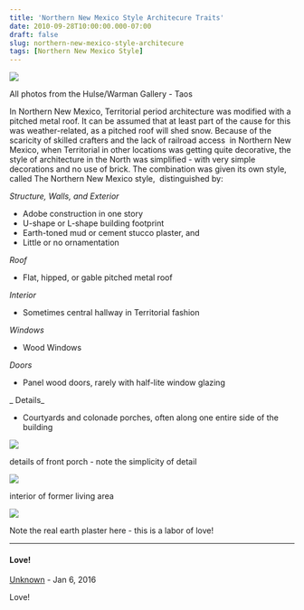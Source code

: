 ```yaml
---
title: 'Northern New Mexico Style Architecure Traits'
date: 2010-09-28T10:00:00.000-07:00
draft: false
slug: northern-new-mexico-style-architecure
tags: [Northern New Mexico Style]
---
```




![](/images/blog/legacy/P1030606+%28Medium%29.JPG)

All photos from the Hulse/Warman Gallery - Taos

In Northern New Mexico, Territorial period architecture was modified with a pitched metal roof. It can be assumed that at least part of the cause for this was weather-related, as a pitched roof will shed snow. Because of the scaricity of skilled crafters and the lack of railroad access  in Northern New Mexico, when Territorial in other locations was getting quite decorative, the style of architecture in the North was simplified - with very simple decorations and no use of brick. The combination was given its own style, called The Northern New Mexico style,  distinguished by:  


_Structure, Walls, and Exterior_  

- Adobe construction in one story
- U-shape or L-shape building footprint 
- Earth-toned mud or cement stucco plaster, and
- Little or no ornamentation

_Roof_  

- Flat, hipped, or gable pitched metal roof

_Interior_  

- Sometimes central hallway in Territorial fashion

_Windows_  

- Wood Windows

_Doors_  

- Panel wood doors, rarely with half-lite window glazing

_ Details_  

- Courtyards and colonade porches, often along one entire side of the building

![](/images/blog/legacy/P1040550+%28Medium%29+%28Medium%29.JPG)

details of front porch - note the simplicity of detail



![](/images/blog/legacy/P1040815+%28Medium%29.JPG)

interior of former living area

![](/images/blog/legacy/P1040549+%2528Medium%2529.JPG)

Note the real earth plaster here - this is a labor of love!

<hr />

#### Love!
[Unknown](https://www.blogger.com/profile/05385622916340585907 "noreply@blogger.com") - <time datetime="2016-01-02T07:49:22.815-08:00">Jan 6, 2016</time>

Love!
